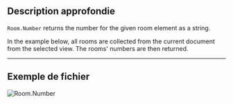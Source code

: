 ## Description approfondie
`Room.Number` returns the number for the given room element as a string.

In the example below, all rooms are collected from the current document from the selected view. The rooms' numbers are then returned.
___
## Exemple de fichier

![Room.Number](./Revit.Elements.Room.Number_img.jpg)
